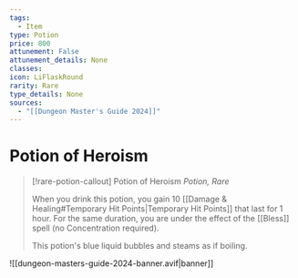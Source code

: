 ```yaml
---
tags:
  - Item
type: Potion
price: 800
attunement: False
attunement_details: None
classes:
icon: LiFlaskRound
rarity: Rare
type_details: None
sources: 
  - "[[Dungeon Master's Guide 2024]]"
---
```

# Potion of Heroism
>[!rare-potion-callout] Potion of Heroism
>_Potion, Rare_
>
>When you drink this potion, you gain 10 [[Damage & Healing#Temporary Hit Points\|Temporary Hit Points]] that last for 1 hour. For the same duration, you are under the effect of the [[Bless]] spell (no Concentration required).
>
>This potion's blue liquid bubbles and steams as if boiling.
>


![[dungeon-masters-guide-2024-banner.avif|banner]]